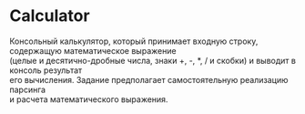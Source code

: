 # Calculator
 Консольный калькулятор, который принимает входную строку, содержащую математическое выражение </br> 
(целые и десятично-дробные числа, знаки +, -, *, / и скобки) и выводит в консоль результат </br>
его вычисления. Задание предполагает самостоятельную реализацию парсинга </br>
и расчета математического выражения.
